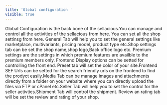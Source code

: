 ```yaml
---
title: 'Global configuration '
visible: true
---
```


Global Configuration is the back bone of the sellacious.You can manage and control all the activities of the sellacious from here. You can set all the shop settinsg from here. General Tab will help you to set the general settings like marketplace, multivariants, pricing model, product type etc.Shop settings tab can be set the shop name,shop logo,Back office logo etc.
Premium settings are the settings in which premium features are availble to the premium members only. Frontend Display options can be setted for controlling the front end. Preset tab will set the color of your site.Frontend SEF Urls can be setted for the search friendly urls on the frontend to find the prodyct easily.Media Tab can be  manage images and attachments directly from a folder on your website where you can directly upload the files via FTP or cPanel etc.Seller Tab will help you to set the control for the seller activties.Shipment Tab will control the shipment. Review an rating tab will be set the review and rating of your shop.